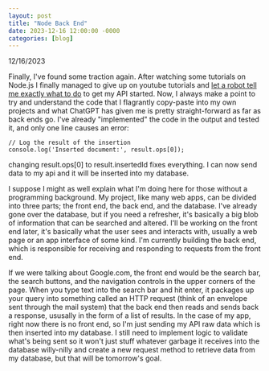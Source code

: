 ```yaml
---
layout: post
title: "Node Back End"
date: 2023-12-16 12:00:00 -0000
categories: [blog]
---
```


12/16/2023

Finally, I've found some traction again. After watching some tutorials on Node.js I finally managed to give up on youtube tutorials and [let a robot tell me exactly what to do](https://reachforthesky.github.io/task-weaver-ai/assets/blog-content/12-16-2023/Nodejs-API-with-Express.html) to get my API started. Now, I always make a point to try and understand the code that I flagrantly copy-paste into my own projects and what ChatGPT has given me is pretty straight-forward as far as back ends go. I've already "implemented" the code in the output and tested it, and only one line causes an error:
    
    // Log the result of the insertion
    console.log('Inserted document:', result.ops[0]);

changing result.ops[0] to result.insertedId fixes everything. I can now send data to my api and it will be inserted into my database.

I suppose I might as well explain what I'm doing here for those without a programming background. My project, like many web apps, can be divided into three parts; the front end, the back end, and the database. I've already gone over the database, but if you need a refresher, it's basically a big blob of information that can be searched and altered. I'll be working on the front end later, it's basically what the user sees and interacts with, usually a web page or an app interface of some kind. I'm currently building the back end, which is responsible for receiving and responding to requests from the front end. 

If we were talking about Google.com, the front end would be the search bar, the search buttons, and the navigation controls in the upper corners of the page. When you type text into the search bar and hit enter, it packages up your query into something called an HTTP request (think of an envelope sent through the mail system) that the back end then reads and sends back a response, ususally in the form of a list of results. In the case of my app, right now there is no front end, so I'm just sending my API raw data which is then inserted into my database. I still need to implement logic to validate what's being sent so it won't just stuff whatever garbage it receives into the database willy-nilly and create a new request method to retrieve data from my database, but that will be tomorrow's goal.
